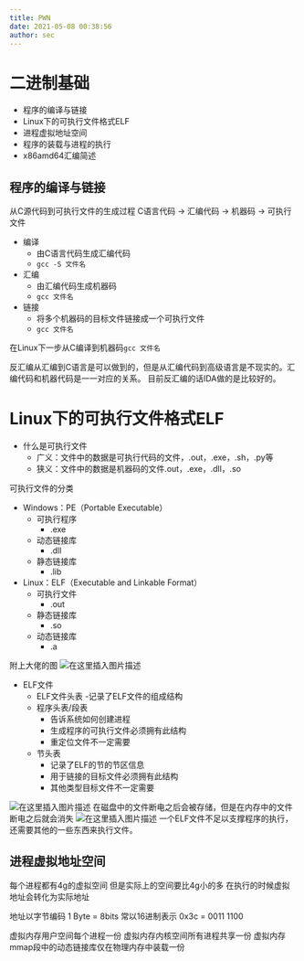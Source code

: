 ```yaml
---
title: PWN
date: 2021-05-08 00:38:56
author: sec
---
```

# 二进制基础
- 程序的编译与链接
- Linux下的可执行文件格式ELF
- 进程虚拟地址空间
- 程序的装载与进程的执行
- x86amd64汇编简述

## 程序的编译与链接
从C源代码到可执行文件的生成过程
C语言代码 -> 汇编代码 -> 机器码 -> 可执行文件

- 编译
	- 由C语言代码生成汇编代码
	- `gcc -S 文件名`
- 汇编
	- 由汇编代码生成机器码
	- `gcc 文件名`
- 链接
	- 将多个机器码的目标文件链接成一个可执行文件
	- `gcc 文件名`

在Linux下一步从C编译到机器码`gcc 文件名`

反汇编从汇编到C语言是可以做到的，但是从汇编代码到高级语言是不现实的。汇编代码和机器代码是一一对应的关系。
目前反汇编的话IDA做的是比较好的。

# Linux下的可执行文件格式ELF

- 什么是可执行文件
	- 广义：文件中的数据是可执行代码的文件，.out，.exe，.sh，.py等
	- 狭义：文件中的数据是机器码的文件.out，.exe，.dll，.so

可执行文件的分类
- Windows：PE（Portable Executable）
	- 可执行程序
		- .exe
	- 动态链接库
		- .dll
	- 静态链接库
		- .lib
- Linux：ELF（Executable and Linkable Format）
	- 可执行文件
		- .out
	- 静态链接库
		- .so
	- 动态链接库
		- .a

附上大佬的图
![在这里插入图片描述](img/2021050720203071.png)
- ELF文件
	- ELF文件头表
		-记录了ELF文件的组成结构
	- 程序头表/段表
		- 告诉系统如何创建进程
		- 生成程序的可执行文件必须拥有此结构
		- 重定位文件不一定需要
	- 节头表
		- 记录了ELF的节的节区信息
		- 用于链接的目标文件必须拥有此结构
		- 其他类型目标文件不一定需要

![在这里插入图片描述](img/20210507211412312.png)
在磁盘中的文件断电之后会被存储，但是在内存中的文件断电之后就会消失
![在这里插入图片描述](img/20210507211655427.png)
一个ELF文件不足以支撑程序的执行，还需要其他的一些东西来执行文件。
## 进程虚拟地址空间
每个进程都有4g的虚拟空间
但是实际上的空间要比4g小的多
在执行的时候虚拟地址会转化为实际地址

地址以字节编码
1 Byte = 8bits
常以16进制表示
0x3c = 0011 1100

虚拟内存用户空间每个进程一份
虚拟内存内核空间所有进程共享一份
虚拟内存mmap段中的动态链接库仅在物理内存中装载一份

